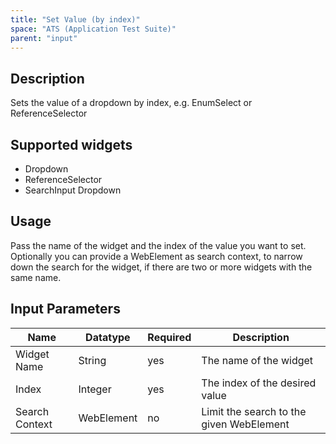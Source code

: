 ```yaml
---
title: "Set Value (by index)"
space: "ATS (Application Test Suite)"
parent: "input"
---
```


## Description

Sets the value of a dropdown by index, e.g. EnumSelect or ReferenceSelector

## Supported widgets

 + Dropdown
 + ReferenceSelector
 + SearchInput Dropdown

## Usage

Pass the name of the widget and the index of the value you want to set.
Optionally you can provide a WebElement as search context, to narrow down the search for the widget, if there are two or more widgets with the same name.

## Input Parameters

Name | Datatype | Required | Description
--- | --- | --- | ---
Widget Name | String | yes | The name of the widget
Index | Integer | yes | The index of the desired value
Search Context | WebElement | no | Limit the search to the given WebElement
